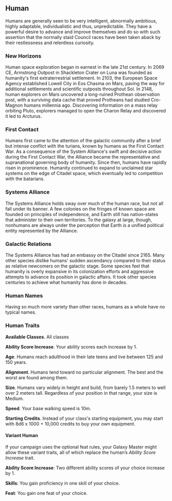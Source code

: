 ## Human


Humans are generally seen to be very intelligent, abnormally ambitious, highly adaptable, individualistic and thus, 
unpredictable. They have a powerful desire to advance and improve themselves and do so with such assertion that the 
normally staid Council races have been taken aback by their restlessness and relentless curiosity.

### New Horizons
Human space exploration began in earnest in the late 21st century. In 2069 CE, Armstrong Outpost in Shackleton Crater 
on Luna was founded as humanity's first extraterrestrial settlement. In 2103, the European Space Agency established 
Lowell City in Eos Chasma on Mars, paving the way for additional settlements and scientific outposts throughout Sol.
In 2148, human explorers on Mars uncovered a long-ruined Prothean observation post, with a surviving data cache that 
proved Protheans had studied Cro-Magnon humans millennia ago. Discovering information on a mass relay orbiting Pluto, 
explorers managed to open the Charon Relay and discovered it led to Arcturus.

### First Contact
Humans first came to the attention of the galactic community after a brief but intense conflict with the turians, 
known by humans as the First Contact War. As a consequence of the System Alliance's swift and decisive action during the 
First Contact War, the Alliance became the representative and supranational governing body of humanity. Since then, 
humans have rapidly risen in prominence. Humanity continued to expand to unclaimed star systems on the edge of Citadel 
space, which eventually led to competition with the batarians.

### Systems Alliance
The Systems Alliance holds sway over much of the human race, but not all fall under its banner. A few colonies on the 
fringes of known space are founded on principles of independence, and Earth still has nation-states that administer to 
their own territories. To the galaxy at large, though, nonhumans are always under the perception that Earth is a 
unified political entity represented by the Alliance.

### Galactic Relations
The Systems Alliance has had an embassy on the Citadel since 2165. Many other species dislike humans' sudden ascendancy 
compared to their status as relative newcomers on the galactic stage. Some species feel that humanity is overly 
expansive in its colonization efforts and aggressive attempts to advance its position in galactic affairs. It took 
other species centuries to achieve what humanity has done in decades. 

### Human Names
Having so much more variety than other races, humans as a whole have no typical names.

<source-reference pages="Human" source="wiki"></source-reference>


### Human Traits

__Available Classes__. All classes

__Ability Score Increase__. Your ability scores each increase by 1.

__Age__. Humans reach adulthood in their late teens and live between 125 and 150 years.

__Alignment__. Humans tend toward no particular alignment. The best and the worst are found among them.

__Size__. Humans vary widely in height and build, from barely 1.5 meters to well over 2 meters tall. Regardless of your position in that range, your size is Medium.

__Speed__. Your base walking speed is 10m.

__Starting Credits__. Instead of your class's starting equipment, you may start with 8d6 x 1000 + 10,000 credits to buy your own equipment.

#### Variant Human
If your campaign uses the optional feat rules, your Galaxy Master might allow these variant traits, all of which replace 
the human’s _Ability Score Increase_ trait.

__Ability Score Increase__: Two different ability scores of your choice increase by 1.

__Skills__: You gain proficiency in one skill of your choice.

__Feat__: You gain one feat of your choice.


